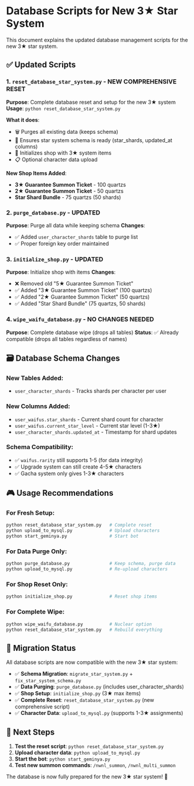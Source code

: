 # Database Scripts for New 3★ Star System

This document explains the updated database management scripts for the new 3★ star system.

## ✅ Updated Scripts

### 1. `reset_database_star_system.py` - **NEW COMPREHENSIVE RESET**
**Purpose**: Complete database reset and setup for the new 3★ system
**Usage**: `python reset_database_star_system.py`

**What it does**:
- 🗑️ Purges all existing data (keeps schema)
- 🔧 Ensures star system schema is ready (star_shards, updated_at columns)
- 🏪 Initializes shop with 3★ system items
- 📋 Optional character data upload

**New Shop Items Added**:
- **3★ Guarantee Summon Ticket** - 100 quartzs
- **2★ Guarantee Summon Ticket** - 50 quartzs  
- **Star Shard Bundle** - 75 quartzs (50 shards)

### 2. `purge_database.py` - **UPDATED**
**Purpose**: Purge all data while keeping schema
**Changes**: 
- ✅ Added `user_character_shards` table to purge list
- ✅ Proper foreign key order maintained

### 3. `initialize_shop.py` - **UPDATED**
**Purpose**: Initialize shop with items
**Changes**:
- ❌ Removed old "5★ Guarantee Summon Ticket"
- ✅ Added "3★ Guarantee Summon Ticket" (100 quartzs)
- ✅ Added "2★ Guarantee Summon Ticket" (50 quartzs)
- ✅ Added "Star Shard Bundle" (75 quartzs, 50 shards)

### 4. `wipe_waifu_database.py` - **NO CHANGES NEEDED**
**Purpose**: Complete database wipe (drops all tables)
**Status**: ✅ Already compatible (drops all tables regardless of names)

## 🗃️ Database Schema Changes

### New Tables Added:
- `user_character_shards` - Tracks shards per character per user

### New Columns Added:
- `user_waifus.star_shards` - Current shard count for character
- `user_waifus.current_star_level` - Current star level (1-3★)
- `user_character_shards.updated_at` - Timestamp for shard updates

### Schema Compatibility:
- ✅ `waifus.rarity` still supports 1-5 (for data integrity)
- ✅ Upgrade system can still create 4-5★ characters
- ✅ Gacha system only gives 1-3★ characters

## 🎮 Usage Recommendations

### For Fresh Setup:
```bash
python reset_database_star_system.py   # Complete reset
python upload_to_mysql.py              # Upload characters
python start_geminya.py                # Start bot
```

### For Data Purge Only:
```bash
python purge_database.py               # Keep schema, purge data
python upload_to_mysql.py              # Re-upload characters
```

### For Shop Reset Only:
```bash
python initialize_shop.py              # Reset shop items
```

### For Complete Wipe:
```bash
python wipe_waifu_database.py          # Nuclear option
python reset_database_star_system.py   # Rebuild everything
```

## 🔧 Migration Status

All database scripts are now compatible with the new 3★ star system:

- ✅ **Schema Migration**: `migrate_star_system.py` + `fix_star_system_schema.py`
- ✅ **Data Purging**: `purge_database.py` (includes user_character_shards)
- ✅ **Shop Setup**: `initialize_shop.py` (3★ max items)
- ✅ **Complete Reset**: `reset_database_star_system.py` (new comprehensive script)
- ✅ **Character Data**: `upload_to_mysql.py` (supports 1-3★ assignments)

## 🎯 Next Steps

1. **Test the reset script**: `python reset_database_star_system.py`
2. **Upload character data**: `python upload_to_mysql.py`
3. **Start the bot**: `python start_geminya.py`
4. **Test new summon commands**: `/nwnl_summon`, `/nwnl_multi_summon`

The database is now fully prepared for the new 3★ star system! 🌟
